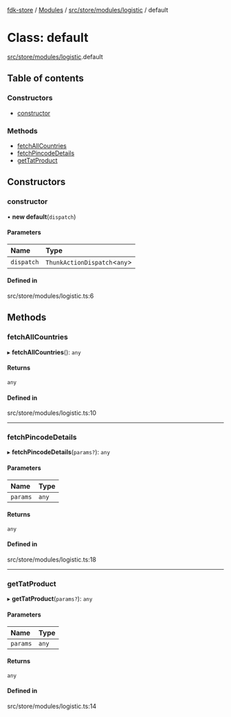 [fdk-store](../README.md) / [Modules](../modules.md) / [src/store/modules/logistic](../modules/src_store_modules_logistic.md) / default

# Class: default

[src/store/modules/logistic](../modules/src_store_modules_logistic.md).default

## Table of contents

### Constructors

- [constructor](src_store_modules_logistic.default.md#constructor)

### Methods

- [fetchAllCountries](src_store_modules_logistic.default.md#fetchallcountries)
- [fetchPincodeDetails](src_store_modules_logistic.default.md#fetchpincodedetails)
- [getTatProduct](src_store_modules_logistic.default.md#gettatproduct)

## Constructors

### constructor

• **new default**(`dispatch`)

#### Parameters

| Name | Type |
| :------ | :------ |
| `dispatch` | `ThunkActionDispatch`<`any`\> |

#### Defined in

src/store/modules/logistic.ts:6

## Methods

### fetchAllCountries

▸ **fetchAllCountries**(): `any`

#### Returns

`any`

#### Defined in

src/store/modules/logistic.ts:10

___

### fetchPincodeDetails

▸ **fetchPincodeDetails**(`params?`): `any`

#### Parameters

| Name | Type |
| :------ | :------ |
| `params` | `any` |

#### Returns

`any`

#### Defined in

src/store/modules/logistic.ts:18

___

### getTatProduct

▸ **getTatProduct**(`params?`): `any`

#### Parameters

| Name | Type |
| :------ | :------ |
| `params` | `any` |

#### Returns

`any`

#### Defined in

src/store/modules/logistic.ts:14
